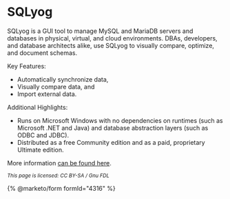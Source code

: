# SQLyog

SQLyog is a GUI tool to manage MySQL and MariaDB servers and databases in physical, virtual, and cloud environments. DBAs, developers, and database architects alike, use SQLyog to visually compare, optimize, and document schemas.

Key Features:

* Automatically synchronize data,
* Visually compare data, and
* Import external data.

Additional Highlights:

* Runs on Microsoft Windows with no dependencies on runtimes (such as Microsoft .NET and Java) and database abstraction layers (such as ODBC and JDBC).
* Distributed as a free Community edition and as a paid, proprietary Ultimate edition.

More information [can be found here](https://webyog.com/product/sqlyog/).

<sub>_This page is licensed: CC BY-SA / Gnu FDL_</sub>

{% @marketo/form formId="4316" %}
